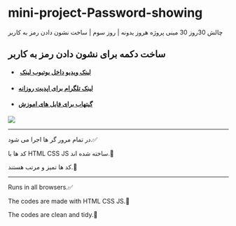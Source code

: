 # mini-project-Password-showing
چالش 30روز 30 مینی پروژه هروز یدونه | روز سوم | ساخت نشون دادن رمز به کاربر

## ساخت دکمه برای نشون دادن رمز به کاربر

* ####  [لینک ویدیو داخل یوتیوب لینک](https://youtu.be/4VrAaz0IhyU?si=xUTZ-gKgk7WvBMUX)
* #### [لینک تلگرام برای اپدیت روزانه](https://t.me/projectsiteamir)
* #### [گیتهاب برای فایل های اموزش](https://github.com/AmirSalehTaghavian)

![](https://ckbox.cloud/e54ca11096a9cdbca77a/assets/CLbjIBWBNpzN/images/1920.jpeg)

---

در تمام مرور گر ها اجرا می شود.✅

کد ها با HTML CSS JS ساخته شده اند.🚀

کد ها تمیز و مرتب هستند.🎯

---

Runs in all browsers.✅

The codes are made with HTML CSS JS.🚀

The codes are clean and tidy.🎯

